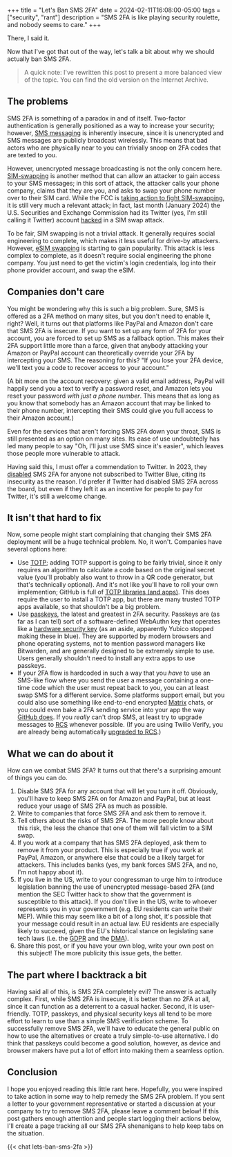+++
title = "Let's Ban SMS 2FA"
date = 2024-02-11T16:08:00-05:00
tags = ["security", "rant"]
description = "SMS 2FA is like playing security roulette, and nobody seems to care."
+++

There, I said it.

Now that I've got that out of the way, let's talk a bit about why we should actually ban SMS 2FA.

> A quick note: I've rewritten this post to present a more balanced view of the topic. You can find the old version on the Internet Archive.

## The problems

SMS 2FA is something of a paradox in and of itself. Two-factor authentication is generally positioned as a way to increase your security; however, [SMS messaging](https://en.wikipedia.org/wiki/SMS) is inherently insecure, since it is unencrypted and SMS messages are publicly broadcast wirelessly. This means that bad actors who are physically near to you can trivially snoop on 2FA codes that are texted to you.

However, unencrypted message broadcasting is not the only concern here. [SIM-swapping](https://en.wikipedia.org/wiki/SIM_swap_scam) is another method that can allow an attacker to gain access to your SMS messages; in this sort of attack, the attacker calls your phone company, claims that they are you, and asks to swap your phone number over to their SIM card. While the FCC is [taking action to fight SIM-swapping](https://www.theverge.com/2023/7/11/23791183/fcc-sim-swapping-port-out-phone-hijacking-security-protection), it is still very much a relevant attack; in fact, last month (January 2024) the U.S. Securities and Exchange Commission had its Twitter (yes, I'm still calling it Twitter) account [hacked](https://www.techradar.com/pro/sec-reveals-how-its-twitter-account-was-hacked-and-its-rather-embarrassing) in a SIM swap attack.

To be fair, SIM swapping is not a trivial attack. It generally requires social engineering to complete, which makes it less useful for drive-by attackers. However, [eSIM swapping](https://www.bleepingcomputer.com/news/security/sim-swappers-hijacking-phone-numbers-in-esim-attacks/) is starting to gain popularity. This attack is less complex to complete, as it doesn't require social engineering the phone company. You just need to get the victim's login credentials, log into their phone provider account, and swap the eSIM.

## Companies don't care

You might be wondering why this is such a big problem. Sure, SMS is offered as a 2FA method on many sites, but you don't need to enable it, right? Well, it turns out that platforms like PayPal and Amazon don't care that SMS 2FA is insecure. If you want to set up any form of 2FA for your account, you are forced to set up SMS as a fallback option. This makes their 2FA support little more than a farce, given that anybody attacking your Amazon or PayPal account can theoretically override your 2FA by intercepting your SMS. The reasoning for this? "If you lose your 2FA device, we'll text you a code to recover access to your account."

(A bit more on the account recovery: given a valid email address, PayPal will happily send you a text to verify a password reset, and Amazon lets you reset your password *with just a phone number*. This means that as long as you know that somebody has an Amazon account that may be linked to their phone number, intercepting their SMS could give you full access to their Amazon account.)

Even for the services that aren't forcing SMS 2FA down your throat, SMS is still presented as an option on many sites. Its ease of use undoubtedly has led many people to say "Oh, I'll just use SMS since it's easier", which leaves those people more vulnerable to attack.

Having said this, I must offer a commendation to Twitter. In 2023, they [disabled](https://blog.twitter.com/en_us/topics/product/2023/an-update-on-two-factor-authentication-using-sms-on-twitter) SMS 2FA for anyone not subscribed to Twitter Blue, citing its insecurity as the reason. I'd prefer if Twitter had disabled SMS 2FA across the board, but even if they left it as an incentive for people to pay for Twitter, it's still a welcome change.

## It isn't that hard to fix

Now, some people might start complaining that changing their SMS 2FA deployment will be a huge technical problem. No, it won't. Companies have several options here:

- Use [TOTP](https://en.wikipedia.org/wiki/Time-based_one-time_password); adding TOTP support is going to be fairly trivial, since it only requires an algorithm to calculate a code based on the original secret value (you'll probably also want to throw in a QR code generator, but that's technically optional). And it's not like you'll have to roll your own implemention; GitHub is full of [TOTP libraries (and apps)](https://github.com/topics/totp-generator). This does require the user to install a TOTP app, but there are many trusted TOTP apps available, so that shouldn't be a big problem.
- Use [passkeys](https://www.passkeys.com), the latest and greatest in 2FA security. Passkeys are (as far as I can tell) sort of a software-defined WebAuthn key that operates like a [hardware security key](https://www.yubico.com/product/security-key-series/security-key-c-nfc-by-yubico-black/) (as an aside, apparently Yubico stopped making these in blue). They are supported by modern browsers and phone operating systems, not to mention password managers like Bitwarden, and are generally designed to be extremely simple to use. Users generally shouldn't need to install any extra apps to use passkeys.
- If your 2FA flow is hardcoded in such a way that you *have* to use an SMS-like flow where you send the user a message containing a one-time code which the user must repeat back to you, you can at least swap SMS for a different service. Some platforms support email, but you could also use something like end-to-end encrypted [Matrix](https://matrix.org) chats, or you could even bake a 2FA sending service into your app the way [GitHub does](https://github.blog/2022-01-25-secure-your-github-account-github-mobile-2fa/). If you *really* can't drop SMS, at least try to upgrade messages to [RCS](https://en.wikipedia.org/wiki/Rich_Communication_Services) whenever possible. (If you are using Twilio Verify, you are already being automatically [upgraded to RCS](https://www.twilio.com/docs/verify/rcs).)

## What we can do about it

How can we combat SMS 2FA? It turns out that there's a surprising amount of things you can do.

1. Disable SMS 2FA for any account that will let you turn it off. Obviously, you'll have to keep SMS 2FA on for Amazon and PayPal, but at least reduce your usage of SMS 2FA as much as possible.
1. Write to companies that force SMS 2FA and ask them to remove it.
1. Tell others about the risks of SMS 2FA. The more people know about this risk, the less the chance that one of them will fall victim to a SIM swap.
1. If you work at a company that has SMS 2FA deployed, ask them to remove it from your product. This is especially true if you work at PayPal, Amazon, or anywhere else that could be a likely target for attackers. This includes banks (yes, my bank forces SMS 2FA, and no, I'm not happy about it).
1. If you live in the US, write to your congressman to urge him to introduce legislation banning the use of unencrypted message-based 2FA (and mention the SEC Twitter hack to show that the government is susceptible to this attack). If you don't live in the US, write to whoever represents you in your government (e.g. EU residents can write their MEP). While this may seem like a bit of a long shot, it's possible that your message could result in an actual law. EU residents are especially likely to succeed, given the EU's historical stance on legislating sane tech laws (i.e. the [GDPR](https://en.wikipedia.org/wiki/General_Data_Protection_Regulation) and the [DMA](https://en.wikipedia.org/wiki/Digital_Markets_Act)).
1. Share this post, or if you have your own blog, write your own post on this subject! The more publicity this issue gets, the better.

## The part where I backtrack a bit

Having said all of this, is SMS 2FA completely evil? The answer is actually complex. First, while SMS 2FA is insecure, it is better than no 2FA at all, since it can function as a deterrent to a casual hacker. Second, it is user-friendly. TOTP, passkeys, and physical security keys all tend to be more effort to learn to use than a simple SMS verification scheme. To successfully remove SMS 2FA, we'll have to educate the general public on how to use the alternatives or create a truly simple-to-use alternative. I do think that passkeys could become a good solution, however, as device and browser makers have put a lot of effort into making them a seamless option.

## Conclusion

I hope you enjoyed reading this little rant here. Hopefully, you were inspired to take action in some way to help remedy the SMS 2FA problem. If you sent a letter to your government representative or started a discussion at your company to try to remove SMS 2FA, please leave a comment below! If this post gathers enough attention and people start logging their actions below, I'll create a page tracking all our SMS 2FA shenanigans to help keep tabs on the situation.

{{< chat lets-ban-sms-2fa >}}
